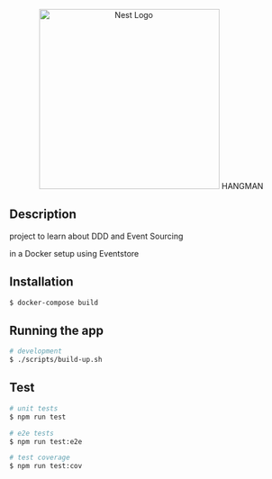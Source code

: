 <p align="center">
  <a href="http://nestjs.com/" target="blank"><img src="https://nestjs.com/img/logo_text.svg" width="320" alt="Nest Logo" /></a> HANGMAN
</p>

## Description

project to learn about DDD and Event Sourcing

in a Docker setup using Eventstore

## Installation

```bash
$ docker-compose build
```

## Running the app

```bash
# development
$ ./scripts/build-up.sh
```

## Test

```bash
# unit tests
$ npm run test

# e2e tests
$ npm run test:e2e

# test coverage
$ npm run test:cov
```
